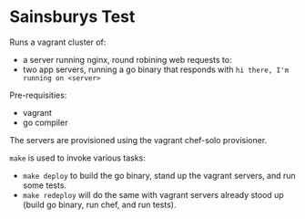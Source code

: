 # Sainsburys Test

Runs a vagrant cluster of:
 * a server running nginx, round robining web requests to:
 * two app servers, running a go binary that responds with `hi there, I'm running on <server>`
 
Pre-requisities:
 * vagrant
 * go compiler

The servers are provisioned using the vagrant chef-solo provisioner.

`make` is used to invoke various tasks:

* `make deploy` to build the go binary, stand up the vagrant servers, and run some tests. 
* `make redeploy` will do the same with vagrant servers already stood up (build go binary, run chef, and run tests).
